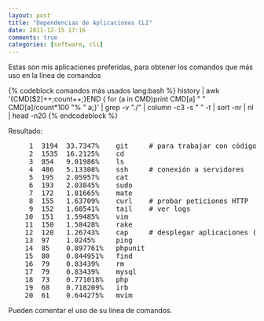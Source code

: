 ```yaml
---
layout: post
title: "Dependencias de Aplicaciones CLI"
date: 2011-12-15 17:16
comments: true
categories: [software, cli]
---
```


Estas son mis aplicaciones preferidas, para obtener los comandos que m&aacute;s uso en la l&iacute;nea de comandos

{% codeblock comandos m&aacute;s usados lang:bash %}
history | awk '{CMD[$2]++;count++;}END { for (a in CMD)print CMD[a] " " CMD[a]/count*100 "% " a;}' | grep -v "./" | column -c3 -s " " -t | sort -nr | nl |  head -n20
{% endcodeblock %}

<!-- more -->

Resultado:
<pre>
     1	3194  33.7347%    git     # para trabajar con c&oacute;digo fuente
     2	1535  16.2125%    cd
     3	854   9.01986%    ls
     4	486   5.13308%    ssh	  # conexi&oacute;n a servidores
     5	195   2.05957%    cat
     6	193   2.03845%    sudo
     7	172   1.81665%    mate
     8	155   1.63709%    curl    # probar peticiones HTTP
     9	152   1.60541%    tail    # ver logs
    10	151   1.59485%    vim
    11	150   1.58428%    rake
    12	120   1.26743%    cap     # desplegar aplicaciones (capistrano)
    13	97    1.0245%     ping
    14	85    0.897761%   phpunit
    15	80    0.844951%   find
    16	79    0.83439%    rm
    17	79    0.83439%    mysql
    18	73    0.771018%   php
    19	68    0.718209%   irb
    20	61    0.644275%   mvim
</pre>


Pueden comentar el uso de su l&iacute;nea de comandos.
